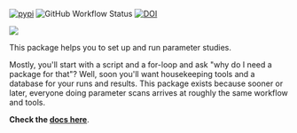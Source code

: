 [![pypi](https://img.shields.io/pypi/v/psweep?color=blue)](https://pypi.org/project/psweep)
![GitHub Workflow Status](https://img.shields.io/github/actions/workflow/status/elcorto/psweep/tests.yml?branch=master&label=tests)
[![DOI](https://zenodo.org/badge/92956212.svg)](https://zenodo.org/badge/latestdoi/92956212)

![](doc/source/psweep-logo.png)

This package helps you to set up and run parameter studies.

Mostly, you'll start with a script and a for-loop and ask "why do I
need a package for that"? Well, soon you'll want housekeeping tools
and a database for your runs and results. This package exists because
sooner or later, everyone doing parameter scans arrives at roughly the
same workflow and tools.

**Check the [docs here](https://elcorto.github.io/psweep)**.
